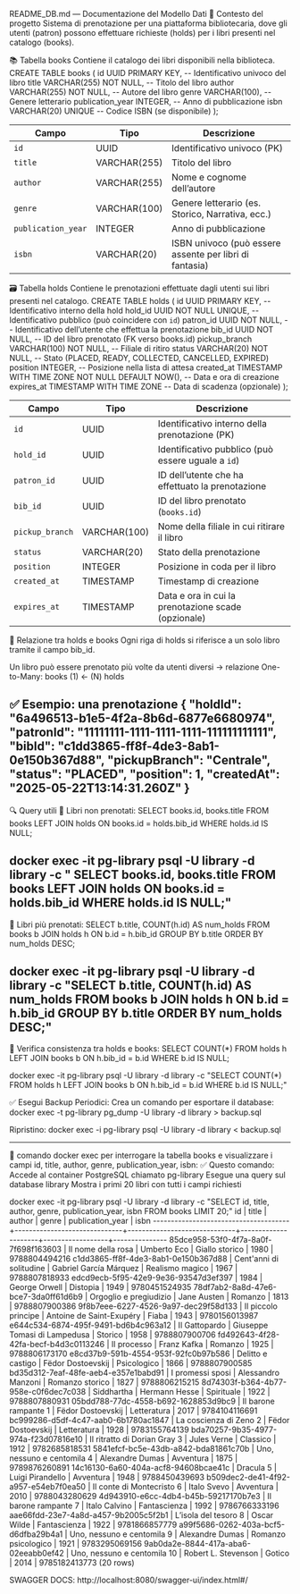 README_DB.md — Documentazione del Modello Dati
📂 Contesto del progetto
Sistema di prenotazione per una piattaforma bibliotecaria, dove gli utenti (patron) possono effettuare richieste (holds) per i libri presenti nel catalogo (books).


📚 Tabella books
Contiene il catalogo dei libri disponibili nella biblioteca.
CREATE TABLE books (
    id UUID PRIMARY KEY,           -- Identificativo univoco del libro
    title VARCHAR(255) NOT NULL,   -- Titolo del libro
    author VARCHAR(255) NOT NULL,  -- Autore del libro
    genre VARCHAR(100),            -- Genere letterario
    publication_year INTEGER,      -- Anno di pubblicazione
    isbn VARCHAR(20) UNIQUE        -- Codice ISBN (se disponibile)
);

| Campo              | Tipo         | Descrizione                                             |
| ------------------ | ------------ | ------------------------------------------------------- |
| `id`               | UUID         | Identificativo univoco (PK)                             |
| `title`            | VARCHAR(255) | Titolo del libro                                        |
| `author`           | VARCHAR(255) | Nome e cognome dell’autore                              |
| `genre`            | VARCHAR(100) | Genere letterario (es. Storico, Narrativa, ecc.)        |
| `publication_year` | INTEGER      | Anno di pubblicazione                                   |
| `isbn`             | VARCHAR(20)  | ISBN univoco (può essere assente per libri di fantasia) |


🗃️ Tabella holds
Contiene le prenotazioni effettuate dagli utenti sui libri presenti nel catalogo.
CREATE TABLE holds (
  id UUID PRIMARY KEY,                                 -- Identificativo interno della hold
  hold_id UUID NOT NULL UNIQUE,                        -- Identificativo pubblico (può coincidere con `id`)
  patron_id UUID NOT NULL,                             -- Identificativo dell’utente che effettua la prenotazione
  bib_id UUID NOT NULL,                                -- ID del libro prenotato (FK verso books.id)
  pickup_branch VARCHAR(100) NOT NULL,                 -- Filiale di ritiro
  status VARCHAR(20) NOT NULL,                         -- Stato (PLACED, READY, COLLECTED, CANCELLED, EXPIRED)
  position INTEGER,                                    -- Posizione nella lista di attesa
  created_at TIMESTAMP WITH TIME ZONE NOT NULL DEFAULT NOW(), -- Data e ora di creazione
  expires_at TIMESTAMP WITH TIME ZONE                  -- Data di scadenza (opzionale)
);

| Campo           | Tipo         | Descrizione                                         |
| --------------- | ------------ | --------------------------------------------------- |
| `id`            | UUID         | Identificativo interno della prenotazione (PK)      |
| `hold_id`       | UUID         | Identificativo pubblico (può essere uguale a `id`)  |
| `patron_id`     | UUID         | ID dell’utente che ha effettuato la prenotazione    |
| `bib_id`        | UUID         | ID del libro prenotato (`books.id`)                 |
| `pickup_branch` | VARCHAR(100) | Nome della filiale in cui ritirare il libro         |
| `status`        | VARCHAR(20)  | Stato della prenotazione                            |
| `position`      | INTEGER      | Posizione in coda per il libro                      |
| `created_at`    | TIMESTAMP    | Timestamp di creazione                              |
| `expires_at`    | TIMESTAMP    | Data e ora in cui la prenotazione scade (opzionale) |


🔗 Relazione tra holds e books
Ogni riga di holds si riferisce a un solo libro tramite il campo bib_id.

Un libro può essere prenotato più volte da utenti diversi → relazione One-to-Many:
books (1) ← (N) holds

✅ Esempio: una prenotazione
{
  "holdId": "6a496513-b1e5-4f2a-8b6d-6877e6680974",
  "patronId": "11111111-1111-1111-1111-111111111111",
  "bibId": "c1dd3865-ff8f-4de3-8ab1-0e150b367d88",
  "pickupBranch": "Centrale",
  "status": "PLACED",
  "position": 1,
  "createdAt": "2025-05-22T13:14:31.260Z"
}
----------------------------------------------------------------------------------------------------------
🔍 Query utili
📌 Libri non prenotati:
SELECT books.id, books.title
FROM books
LEFT JOIN holds ON books.id = holds.bib_id
WHERE holds.id IS NULL;

docker exec -it pg-library psql -U library -d library -c "
SELECT books.id, books.title
FROM books
LEFT JOIN holds ON books.id = holds.bib_id
WHERE holds.id IS NULL;"
----------------------------------------------------------------------------------------------------------
📌 Libri più prenotati:
SELECT b.title, COUNT(h.id) AS num_holds
FROM books b
JOIN holds h ON b.id = h.bib_id
GROUP BY b.title
ORDER BY num_holds DESC;

docker exec -it pg-library psql -U library -d library -c "SELECT b.title, COUNT(h.id) AS num_holds
FROM books b
JOIN holds h ON b.id = h.bib_id
GROUP BY b.title
ORDER BY num_holds DESC;"
------------------------------------------------------------------------------------------------
📌 Verifica consistenza tra holds e books:
SELECT COUNT(*) FROM holds h
LEFT JOIN books b ON h.bib_id = b.id
WHERE b.id IS NULL;

docker exec -it pg-library psql -U library -d library -c "SELECT COUNT(*) FROM holds h
LEFT JOIN books b ON h.bib_id = b.id
WHERE b.id IS NULL;"

✅ Esegui Backup Periodici:
Crea un comando per esportare il database:
docker exec -t pg-library pg_dump -U library -d library > backup.sql

Ripristino:
docker exec -i pg-library psql -U library -d library < backup.sql

-----------------------------------------------------------------------------------------------------------------------------------------------------------------------------
📌 comando docker exec per interrogare la tabella books e visualizzare i campi id, title, author, genre, publication_year, isbn:
✅ Questo comando:
Accede al container PostgreSQL chiamato pg-library
Esegue una query sul database library
Mostra i primi 20 libri con tutti i campi richiesti

docker exec -it pg-library psql -U library -d library -c "SELECT id, title, author, genre, publication_year, isbn FROM books LIMIT 20;"
                  id                  |            title             |            author            |        genre        | publication_year |     isbn
--------------------------------------+------------------------------+------------------------------+---------------------+------------------+---------------
 85dce958-53f0-4f7a-8a0f-7f698f163603 | Il nome della rosa           | Umberto Eco                  | Giallo storico      |             1980 | 9788804494216
 c1dd3865-ff8f-4de3-8ab1-0e150b367d88 | Cent'anni di solitudine      | Gabriel García Márquez       | Realismo magico     |             1967 | 9788807818933
 edcd9ecb-5f95-42e9-9e36-93547d3ef397 | 1984                         | George Orwell                | Distopia            |             1949 | 9780451524935
 78df7ab2-8a8d-47e6-bce7-3da0ff61d6b9 | Orgoglio e pregiudizio       | Jane Austen                  | Romanzo             |             1813 | 9788807900386
 9f8b7eee-6227-4526-9a97-dec29f58d133 | Il piccolo principe          | Antoine de Saint-Exupéry     | Fiaba               |             1943 | 9780156013987
 e644c534-6874-495f-9491-bd6b4c963a12 | Il Gattopardo                | Giuseppe Tomasi di Lampedusa | Storico             |             1958 | 9788807900706
 fd492643-4f28-42fa-becf-b4d3c0113246 | Il processo                  | Franz Kafka                  | Romanzo             |             1925 | 9788806173170
 e8cd37b9-591b-4554-953f-92fc0b97b586 | Delitto e castigo            | Fëdor Dostoevskij            | Psicologico         |             1866 | 9788807900585
 bd35d312-7eaf-48fe-aeb4-e357e1babd91 | I promessi sposi             | Alessandro Manzoni           | Romanzo storico     |             1827 | 9788806215215
 8d74303f-b364-4b77-958e-c0f6dec7c038 | Siddhartha                   | Hermann Hesse                | Spirituale          |             1922 | 9788807880931
 05bdd788-77dc-4558-b692-1628853d9bc9 | Il barone rampante 1         | Fëdor Dostoevskij            | Letteratura         |             2017 | 9784104116691
 bc999286-d5df-4c47-aab0-6b1780ac1847 | La coscienza di Zeno 2       | Fëdor Dostoevskij            | Letteratura         |             1928 | 9783155764139
 bda70257-9b35-4977-974a-f23d07816e10 | Il ritratto di Dorian Gray 3 | Jules Verne                  | Classico            |             1912 | 9782685818531
 5841efcf-bc5e-43db-a842-bda81861c70b | Uno, nessuno e centomila 4   | Alexandre Dumas              | Avventura           |             1875 | 9789876260891
 14c16130-6a60-404a-acf8-94608bcae41c | Dracula 5                    | Luigi Pirandello             | Avventura           |             1948 | 9788450439693
 b509dec2-de41-4f92-a957-e54eb7f0ea50 | Il conte di Montecristo 6    | Italo Svevo                  | Avventura           |             2010 | 9788043280629
 4d943910-e6cc-4db4-b45b-59217170b7e3 | Il barone rampante 7         | Italo Calvino                | Fantascienza        |             1992 | 9786766333196
 aae66fdd-23e7-4a8d-a457-9b2005c5f2b1 | L’isola del tesoro 8         | Oscar Wilde                  | Fantascienza        |             1922 | 9781866857779
 a99f5686-0262-403a-bcf5-d6dfba29b4a1 | Uno, nessuno e centomila 9   | Alexandre Dumas              | Romanzo psicologico |             1921 | 9783295069156
 9ab0da2e-8844-417a-aba6-02eeabb0ef42 | Uno, nessuno e centomila 10  | Robert L. Stevenson          | Gotico              |             2014 | 9785182413773
(20 rows)


SWAGGER DOCS:
http://localhost:8080/swagger-ui/index.html#/







